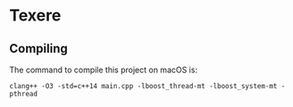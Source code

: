 # Texere

## Compiling

The command to compile this project on macOS is:

```
clang++ -O3 -std=c++14 main.cpp -lboost_thread-mt -lboost_system-mt -pthread
```


